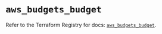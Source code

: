 # `aws_budgets_budget`

Refer to the Terraform Registry for docs: [`aws_budgets_budget`](https://registry.terraform.io/providers/hashicorp/aws/6.12.0/docs/resources/budgets_budget).
